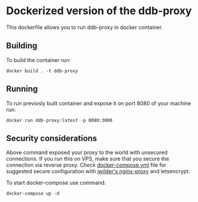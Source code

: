 # Dockerized version of the ddb-proxy

This dockerfile allows you to run ddb-proxy in docker container.

## Building

To build the container run:

`docker build . -t ddb-proxy`

## Running

To run previosly built container and expose it on port 8080 of your machine run:

`docker run ddb-proxy:latest -p 8080:3000`

## Security considerations

Above command exposed your proxy to the world with unsecured connections.
If you run this on VPS, make sure that you secure the connection via reverse proxy.
Check [docker-compose.yml](docker-compose.yml) file for suggested secure configuration with [jwilder's nginx-proxy](https://github.com/nginx-proxy/nginx-proxy) and letsencrypt.

To start docker-compose use command:

`docker-compose up -d`
